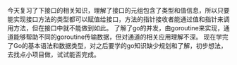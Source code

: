 今天复习了下接口的相关知识，理解了接口的元组包含了类型和值信息，所以只要能实现接口方法的类型都可以赋值给接口，方法的指针接收者能通过值和指针来调用方法，但在接口中就不能做到如此。
了解了go的并发，由goroutine来实现，通道能够帮助不同的goroutine传输数据，但对通道的相关应用理解不深。
现在学完了Go的基本语法和数据类型，对之后要学的go知识缺少规划和了解，初步想法，去找点小项目做，试试能否完成。